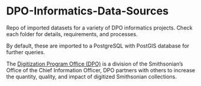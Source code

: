 # DPO-Informatics-Data-Sources

Repo of imported datasets for a variety of DPO informatics projects. Check each folder for details, requirements, and processes. 

By default, these are imported to a PostgreSQL with PostGIS database for further queries. 

The [Digitization Program Office (DPO)](https://dpo.si.edu/) is a division of the Smithsonian’s Office of the Chief Information Officer, DPO partners with others to increase the quantity, quality, and impact of digitized Smithsonian collections.

